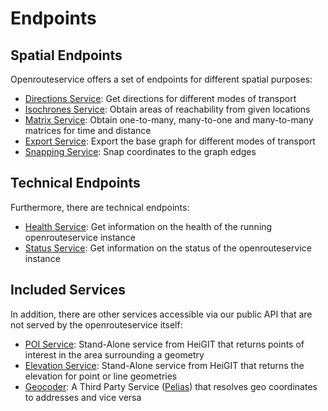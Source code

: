 # Endpoints



## Spatial Endpoints

Openrouteservice offers a set of endpoints for different spatial purposes:

* [Directions Service](directions/index.md): Get directions for different modes of transport
* [Isochrones Service](isochrones/index.md): Obtain areas of reachability from given locations
* [Matrix Service](matrix/index.md): Obtain one-to-many, many-to-one and many-to-many matrices for time and distance
* [Export Service](export/index.md): Export the base graph for different modes of transport
* [Snapping Service](snapping/index.md): Snap coordinates to the graph edges

## Technical Endpoints

Furthermore, there are technical endpoints:

* [Health Service](health/index.md): Get information on the health of the running openrouteservice instance
* [Status Service](status/index.md): Get information on the status of the openrouteservice instance

## Included Services 

In addition, there are other services accessible via our public API that are not served by the openrouteservice itself:

* [POI Service](https://openrouteservice.org/dev/#/api-docs/pois): Stand-Alone service from HeiGIT that returns points of interest in the area surrounding a geometry
* [Elevation Service](https://openrouteservice.org/dev/#/api-docs/elevation): Stand-Alone service from HeiGIT that returns the elevation for point or line geometries 
* [Geocoder](https://openrouteservice.org/dev/#/api-docs/geocode): A Third Party Service ([Pelias](https://www.pelias.io)) that resolves geo coordinates to addresses and vice versa 

